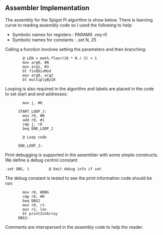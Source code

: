 

## Assembler Implementation

The assembly for the Spigot Pi algorithm is show below.  There is learning curve to reading assembly code so I used the following to help:

- Symbolic names for registers : PARAM0 .req r0
- Symbolic names for constants : .set N, 25

Calling a function involves setting the parameters and then branching:

```
        @ LEN = math.floor(10 * N / 3) + 1
        mov arg0, #N
        mov arg1, #3
        bl findDivMod
        mov arg0, arg2
        bl multiplyBy10
```

Looping is also required in the algorithm and labels are placed in the code to set start and end addresses:

```
        mov j, #0
        
      START_LOOP_J:
        mov r0, #N
        add r0, #1
        cmp j, r0
        beq END_LOOP_J

        @ Loop code
        
      END_LOOP_J:
```

Print debugging is supported in the assembler with some simple constructs.  We define a debug control constant:

```
.set DBG, 1         @ Emit debug info if set
```

The debug constant is tested to see the print information code should be run:

```
        mov r0, #DBG
        cmp r0, #0
        beq DBG2
        mov r0, r1
        mov r1, len  
        bl printIntArray
      DBG2:
```

Comments are interspersed in the assembly code to help the reader.

